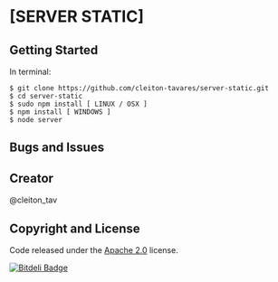 # [SERVER STATIC] 

## Getting Started

In terminal:
```
$ git clone https://github.com/cleiton-tavares/server-static.git
$ cd server-static
$ sudo npm install [ LINUX / OSX ]
$ npm install [ WINDOWS ]
$ node server
```

## Bugs and Issues



## Creator

@cleiton_tav


## Copyright and License

Code released under the [Apache 2.0](https://github.com/IronSummitMedia/startbootstrap-grayscale/blob/gh-pages/LICENSE) license.


[![Bitdeli Badge](https://d2weczhvl823v0.cloudfront.net/cleiton-tavares/server-static/trend.png)](https://bitdeli.com/free "Bitdeli Badge")

